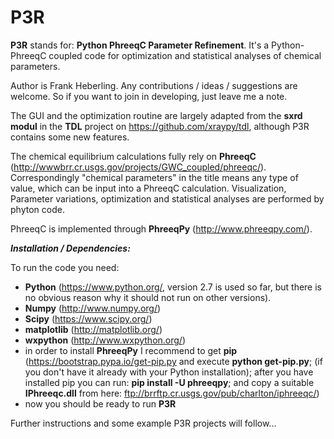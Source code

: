 # P3R
**P3R** stands for: **Python PhreeqC Parameter Refinement**. It's a Python-PhreeqC coupled code for optimization and statistical analyses of chemical parameters. 

Author is Frank Heberling. Any contributions / ideas / suggestions are welcome. So if you want to join in developing, just leave me a note.

The GUI and the optimization routine are largely adapted from the **sxrd modul** in the **TDL** project on https://github.com/xraypy/tdl, although P3R contains some new features.

The chemical equilibrium calculations fully rely on **PhreeqC** (http://wwwbrr.cr.usgs.gov/projects/GWC_coupled/phreeqc/). Correspondingly "chemical parameters" in the title means any type of value, which can be input into a PhreeqC calculation. Visualization, Parameter variations, optimization and statistical analyses are performed by phyton code.

PhreeqC is implemented through **PhreeqPy** (http://www.phreeqpy.com/).

***Installation / Dependencies:***

To run the code you need: 
   *  **Python** (https://www.python.org/,  version 2.7 is used so far, but there is no obvious reason why it should not run on other versions).
   *  **Numpy** (http://www.numpy.org/)
   *  **Scipy** (https://www.scipy.org/)
   *  **matplotlib** (http://matplotlib.org/)
   *  **wxpython** (http://www.wxpython.org/)
   * in order to install **PhreeqPy** I recommend to get **pip** (https://bootstrap.pypa.io/get-pip.py and execute **python get-pip.py**; (if you don't have it already with your Python installation); after you have installed pip you can run: **pip install -U phreeqpy**; and copy a suitable **IPhreeqc.dll** from here: ftp://brrftp.cr.usgs.gov/pub/charlton/iphreeqc/) 
   * now you should be ready to run **P3R**
    
Further instructions and some example P3R projects will follow...


